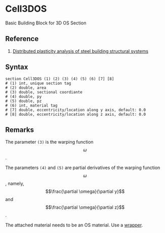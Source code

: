 # Cell3DOS

Basic Building Block for 3D OS Section

## Reference

1. [Distributed plasticity analysis of steel building structural systems](https://www.proquest.com/dissertations-theses/distributed-plasticity-analysis-steel-building/docview/304696456/se-2)

## Syntax

```
section Cell3DOS (1) (2) (3) (4) (5) (6) [7] [8]
# (1) int, unique section tag
# (2) double, area
# (3) double, sectional coordiante
# (4) double, py
# (5) double, pz
# (6) int, material tag
# [7] double, eccentricity/location along y axis, default: 0.0
# [8] double, eccentricity/location along z axis, default: 0.0
```

## Remarks

The parameter `(3)` is the warping function $$\omega$$.

The parameters `(4)` and `(5)` are partial derivatives of the warping function $$\omega$$, namely,
$$\frac{\partial \omega}{\partial y}$$ and $$\frac{\partial \omega}{\partial z}$$.

The attached material needs to be an OS material. Use a [wrapper](../../Material/Wrapper/OS146.md).
